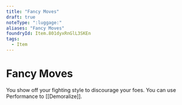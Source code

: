```yaml
---
title: "Fancy Moves"
draft: true
noteType: ":luggage:"
aliases: "Fancy Moves"
foundryId: Item.801dyxRnGlL3SKEn
tags:
  - Item
---
```


# Fancy Moves

You show off your fighting style to discourage your foes. You can use Performance to [[Demoralize]].
